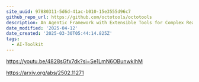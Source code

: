 ```yaml
---
site_uuid: 97880311-5d6d-41ac-b010-15e3555d96c7
github_repo_url: https://github.com/octotools/octotools
description: An Agentic Framework with Extensible Tools for Complex Reasoning
date_modified: '2025-04-12'
date_created: '2025-03-30T05:44:14.825Z'
tags:
  - AI-Toolkit
---
```































https://youtu.be/4828sGfx7dk?si=Se1LmN6OBunwkIhM

https://arxiv.org/abs/2502.11271

